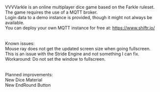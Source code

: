 VVVVarkle is an online multiplayer dice game based on the Farkle ruleset.<br>
The game requires the use of a MQTT broker.<br>
Login data to a demo instance is provided, though it might not always be available.<br>
You can deploy your own MQTT instance for free at: https://www.shiftr.io/<br>
<br>
<br>
Known issues:<br>
Mouse ray does not get the updated screen size when going fullscreen.<br>
This is an issue with the Stride Engine and not something I can fix.<br>
Workaround: Do not set the window to fullscreen.<br>
<br>
<br>
Planned improvements:<br>
New Dice Material<br>
New EndRound Button<br>